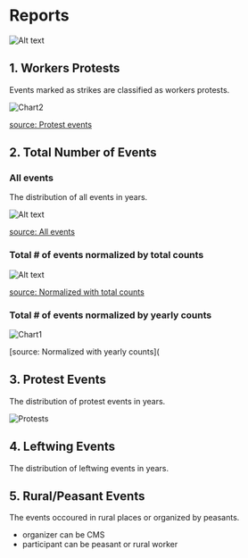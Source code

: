 # Reports


![Alt text](relative/path/to/img.jpg?raw=true "Title")

## 1. Workers Protests
Events marked as strikes are classified as workers protests.

![Chart2](https://docs.google.com/spreadsheets/d/1qxjwbuw_GTJ2lfp0i1YrsslFLLp7xW_FAH7CfJXAWZI/pubchart?oid=625372309&format=image)

[source: Protest events](https://docs.google.com/spreadsheets/d/1GSyqGgTub8NCi69vXCAWlHAv8gmpW9mn-RGRDv2yQuc/edit?usp=sharing)

## 2. Total Number of Events

### All events
The distribution of all events in years.

![Alt text](https://docs.google.com/spreadsheets/d/1uZ3o2OMpzH-sDl_gVjMUB46AvwBv0SOpN57jUfXqIs8/pubchart?oid=127726601&format=image)

[source: All events](https://docs.google.com/spreadsheets/d/1uZ3o2OMpzH-sDl_gVjMUB46AvwBv0SOpN57jUfXqIs8/edit?usp=sharing)

### Total # of events normalized by total counts

![Alt text](https://docs.google.com/spreadsheets/d/1fd0m6cJTazlWtnMqjOz2inAxg_2D3PHYgCY5bqQwcCw/pubchart?oid=127726601&format=image)

[source: Normalized with total counts](https://docs.google.com/spreadsheets/d/1fd0m6cJTazlWtnMqjOz2inAxg_2D3PHYgCY5bqQwcCw/edit?usp=sharing)

### Total # of events normalized by yearly counts

![Chart1](https://docs.google.com/spreadsheets/d/1qxjwbuw_GTJ2lfp0i1YrsslFLLp7xW_FAH7CfJXAWZI/pubchart?oid=851575996&format=image)

[source: Normalized with yearly counts](

## 3. Protest Events
The distribution of protest events in years.

![Protests](https://docs.google.com/spreadsheets/d/1GSyqGgTub8NCi69vXCAWlHAv8gmpW9mn-RGRDv2yQuc/pubchart?oid=851575996&format=image)

## 4. Leftwing Events
The distribution of leftwing events in years.

## 5. Rural/Peasant Events
The events occoured in rural places or organized by peasants.
* organizer can be CMS
* participant can be peasant or rural worker
